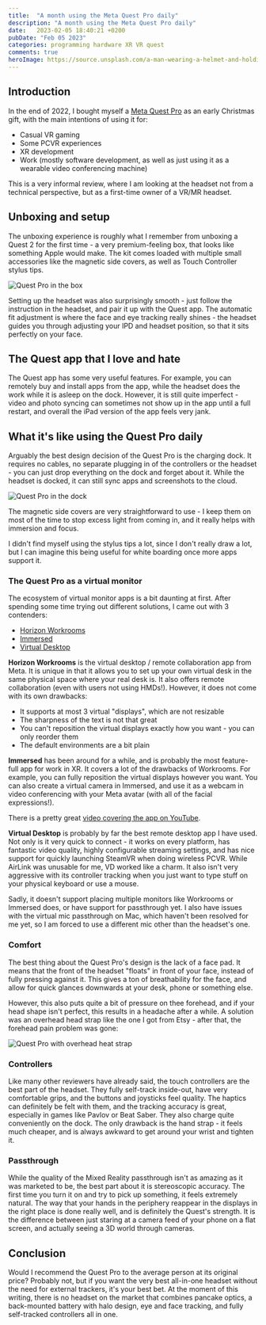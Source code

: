 ```yaml
---
title:  "A month using the Meta Quest Pro daily"
description: "A month using the Meta Quest Pro daily"
date:   2023-02-05 18:40:21 +0200
pubDate: "Feb 05 2023"
categories: programming hardware XR VR quest
comments: true
heroImage: https://source.unsplash.com/a-man-wearing-a-helmet-and-holding-a-pair-of-gloves-ox4pH2wOYn4/1280x720
---
```


## Introduction

In the end of 2022, I bought myself a [Meta Quest Pro](https://www.meta.com/quest/quest-pro/) as an early Christmas gift, with the main intentions of using it for:

- Casual VR gaming
- Some PCVR experiences
- XR development
- Work (mostly software development, as well as just using it as a wearable video conferencing machine)

This is a very informal review, where I am looking at the headset not from a technical perspective, but as a first-time owner of a VR/MR headset.

## Unboxing and setup

The unboxing experience is roughly what I remember from unboxing a Quest 2 for the first time - a very premium-feeling box, that looks like something Apple would make. The kit comes loaded with multiple small accessories like the magnetic side covers, as well as Touch Controller stylus tips.

![Quest Pro in the box](https://i.imgur.com/9yteJpf.jpg)

Setting up the headset was also surprisingly smooth - just follow the instruction in the headset, and pair it up with the Quest app. The automatic fit adjustment is where the face and eye tracking really shines - the headset guides you through adjusting your IPD and headset position, so that it sits perfectly on your face.

## The Quest app that I love and hate

The Quest app has some very useful features. For example, you can remotely buy and install apps from the app, while the headset does the work while it is asleep on the dock. However, it is still quite imperfect - video and photo syncing can sometimes not show up in the app until a full restart, and overall the iPad version of the app feels very jank.

## What it's like using the Quest Pro daily

Arguably the best design decision of the Quest Pro is the charging dock. It requires no cables, no separate plugging in of the controllers or the headset - you can just drop everything on the dock and forget about it. While the headset is docked, it can still sync apps and screenshots to the cloud.

![Quest Pro in the dock](https://i.imgur.com/SKTH5WL.jpg)

The magnetic side covers are very straightforward to use - I keep them on most of the time to stop excess light from coming in, and it really helps with immersion and focus.

I didn't find myself using the stylus tips a lot, since I don't really draw a lot, but I can imagine this being useful for white boarding once more apps support it.

### The Quest Pro as a virtual monitor

The ecosystem of virtual monitor apps is a bit daunting at first. After spending some time trying out different solutions, I came out with 3 contenders:

- [Horizon Workrooms](https://www.meta.com/at/en/work/workrooms/)
- [Immersed](https://immersed.com)
- [Virtual Desktop](https://www.vrdesktop.net)

**Horizon Workrooms** is the virtual desktop / remote collaboration app from Meta. It is unique in that it allows you to set up your own virtual desk in the same physical space where your real desk is. It also offers remote collaboration (even with users not using HMDs!). However, it does not come with its own drawbacks:

- It supports at most 3 virtual "displays", which are not resizable
- The sharpness of the text is not that great
- You can't reposition the virtual displays exactly how you want - you can only reorder them
- The default environments are a bit plain

**Immersed** has been around for a while, and is probably the most feature-full app for work in XR. It covers a lot of the drawbacks of Workrooms. For example, you can fully reposition the virtual displays however you want. You can also create a virtual camera in Immersed, and use it as a webcam in video conferencing with your Meta avatar (with all of the facial expressions!).

There is a pretty great [video covering the app on YouTube](https://youtu.be/KAA9hBwnQKQ).

**Virtual Desktop** is probably by far the best remote desktop app I have used. Not only is it very quick to connect - it works on every platform, has fantastic video quality, highly configurable streaming settings, and has nice support for quickly launching SteamVR when doing wireless PCVR. While AirLink was unusable for me, VD worked like a charm. It also isn't very aggressive with its controller tracking when you just want to type stuff on your physical keyboard or use a mouse.

Sadly, it doesn't support placing multiple monitors like Workrooms or Immersed does, or have support for passthrough yet. I also have issues with the virtual mic passthrough on Mac, which haven't been resolved for me yet, so I am forced to use a different mic other than the headset's one.

### Comfort

The best thing about the Quest Pro's design is the lack of a face pad. It means that the front of the headset "floats" in front of your face, instead of fully pressing against it. This gives a ton of breathability for the face, and allow for quick glances downwards at your desk, phone or something else.

However, this also puts quite a bit of pressure on thee forehead, and if your head shape isn't perfect, this results in a headache after a while. A solution was an overhead head strap like the one I got from Etsy - after that, the forehead pain problem was gone:

![Quest Pro with overhead heat strap](https://i.imgur.com/IBQCEP1.jpg)

### Controllers

Like many other reviewers have already said, the touch controllers are the best part of the headset. They fully self-track inside-out, have very comfortable grips, and the buttons and joysticks feel quality. The haptics can definitely be felt with them, and the tracking accuracy is great, especially in games like Pavlov or Beat Saber. They also charge quite conveniently on the dock. The only drawback is the hand strap - it feels much cheaper, and is always awkward to get around your wrist and tighten it.

### Passthrough

While the quality of the Mixed Reality passthrough isn't as amazing as it was marketed to be, the best part about it is stereoscopic accuracy. The first time you turn it on and try to pick up something, it feels extremely natural. The way that your hands in the periphery reappear in the displays in the right place is done really well, and is definitely the Quest's strength. It is the difference between just staring at a camera feed of your phone on a flat screen, and actually seeing a 3D world through cameras.

## Conclusion

Would I recommend the Quest Pro to the average person at its original price? Probably not, but if you want the very best all-in-one headset without the need for external trackers, it's your best bet. At the moment of this writing, there is no headset on the market that combines pancake optics, a back-mounted battery with halo design, eye and face tracking, and fully self-tracked controllers all in one.
